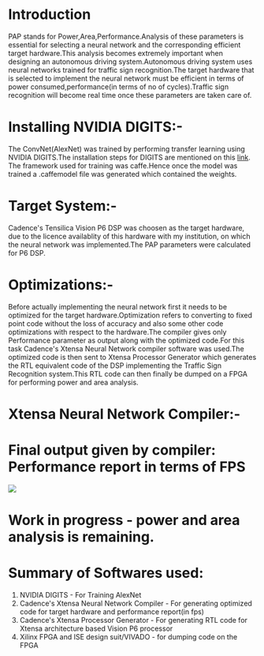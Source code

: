 # Introduction
PAP stands for Power,Area,Performance.Analysis of these parameters is essential for selecting a neural network and the corresponding efficient target hardware.This analysis becomes extremely important when designing an autonomous driving system.Autonomous driving system uses neural networks trained for traffic sign recognition.The target hardware that is selected to implement the neural network must be efficient in terms of power consumed,performance(in terms of no of cycles).Traffic sign recognition will become real time once these parameters are taken care of.  
# Installing NVIDIA DIGITS:-  
The ConvNet(AlexNet) was trained by performing transfer learning using NVIDIA DIGITS.The installation steps for DIGITS are mentioned on this [link](https://github.com/patilninad/DIGITS).  
The framework used for training was caffe.Hence once the model was trained a .caffemodel file was generated which contained the weights.  
# Target System:-  
Cadence's Tensilica Vision P6 DSP was choosen as the target hardware, due to the licence availablity of this hardware with my institution, on which the neural network was implemented.The PAP parameters were calculated for P6 DSP.
# Optimizations:-
Before actually implementing the neural network first it needs to be optimized for the target hardware.Optimization refers to converting to fixed point code without the loss of accuracy and also some other code optimizations with respect to the hardware.The compiler gives only Performance parameter as output along with the optimized code.For this task Cadence's Xtensa Neural Network compiler software was used.The optimized code is then sent to Xtensa Processor Generator which generates the RTL equivalent code of the DSP implementing the Traffic Sign Recognition system.This RTL code can then finally be dumped on a FPGA for performing power and area analysis.  
# Xtensa Neural Network Compiler:-  
# Final output given by compiler: Performance report in terms of FPS
![](https://github.com/patilninad/Training/blob/master/PerformanceReport.jpeg)  
# Work in progress - power and area analysis is remaining.
# Summary of Softwares used:  
1) NVIDIA DIGITS - For Training AlexNet
2) Cadence's Xtensa Neural Network Compiler - For generating optimized code for target hardware and performance report(in fps)
3) Cadence's Xtensa Processor Generator - For generating RTL code for Xtensa architecture based Vision P6 processor
4) Xilinx FPGA and ISE design suit/VIVADO - for dumping code on the FPGA


